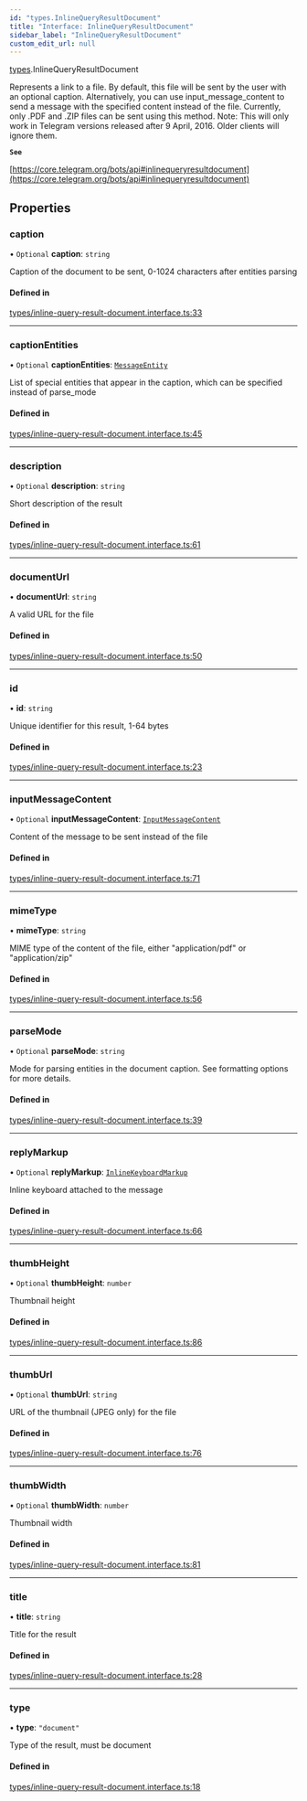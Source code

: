 ```yaml
---
id: "types.InlineQueryResultDocument"
title: "Interface: InlineQueryResultDocument"
sidebar_label: "InlineQueryResultDocument"
custom_edit_url: null
---
```


[types](../modules/types.md).InlineQueryResultDocument

Represents a link to a file. By default, this file will be sent by the user with
an optional caption. Alternatively, you can use input_message_content to send a
message with the specified content instead of the file. Currently, only .PDF and
.ZIP files can be sent using this method.
Note: This will only work in Telegram versions released after 9 April, 2016.
Older clients will ignore them.

**`See`**

[https://core.telegram.org/bots/api#inlinequeryresultdocument](https://core.telegram.org/bots/api#inlinequeryresultdocument)

## Properties

### caption

• `Optional` **caption**: `string`

Caption of the document to be sent, 0-1024 characters after entities parsing

#### Defined in

[types/inline-query-result-document.interface.ts:33](https://github.com/DeityLamb/telegramjs/blob/32b4cca/packages/common/lib/interfaces/types/inline-query-result-document.interface.ts#L33)

___

### captionEntities

• `Optional` **captionEntities**: [`MessageEntity`](types.MessageEntity.md)

List of special entities that appear in the caption, which can be specified
instead of parse_mode

#### Defined in

[types/inline-query-result-document.interface.ts:45](https://github.com/DeityLamb/telegramjs/blob/32b4cca/packages/common/lib/interfaces/types/inline-query-result-document.interface.ts#L45)

___

### description

• `Optional` **description**: `string`

Short description of the result

#### Defined in

[types/inline-query-result-document.interface.ts:61](https://github.com/DeityLamb/telegramjs/blob/32b4cca/packages/common/lib/interfaces/types/inline-query-result-document.interface.ts#L61)

___

### documentUrl

• **documentUrl**: `string`

A valid URL for the file

#### Defined in

[types/inline-query-result-document.interface.ts:50](https://github.com/DeityLamb/telegramjs/blob/32b4cca/packages/common/lib/interfaces/types/inline-query-result-document.interface.ts#L50)

___

### id

• **id**: `string`

Unique identifier for this result, 1-64 bytes

#### Defined in

[types/inline-query-result-document.interface.ts:23](https://github.com/DeityLamb/telegramjs/blob/32b4cca/packages/common/lib/interfaces/types/inline-query-result-document.interface.ts#L23)

___

### inputMessageContent

• `Optional` **inputMessageContent**: [`InputMessageContent`](../modules/types.md#inputmessagecontent)

Content of the message to be sent instead of the file

#### Defined in

[types/inline-query-result-document.interface.ts:71](https://github.com/DeityLamb/telegramjs/blob/32b4cca/packages/common/lib/interfaces/types/inline-query-result-document.interface.ts#L71)

___

### mimeType

• **mimeType**: `string`

MIME type of the content of the file, either "application/pdf" or
"application/zip"

#### Defined in

[types/inline-query-result-document.interface.ts:56](https://github.com/DeityLamb/telegramjs/blob/32b4cca/packages/common/lib/interfaces/types/inline-query-result-document.interface.ts#L56)

___

### parseMode

• `Optional` **parseMode**: `string`

Mode for parsing entities in the document caption. See formatting options for
more details.

#### Defined in

[types/inline-query-result-document.interface.ts:39](https://github.com/DeityLamb/telegramjs/blob/32b4cca/packages/common/lib/interfaces/types/inline-query-result-document.interface.ts#L39)

___

### replyMarkup

• `Optional` **replyMarkup**: [`InlineKeyboardMarkup`](types.InlineKeyboardMarkup.md)

Inline keyboard attached to the message

#### Defined in

[types/inline-query-result-document.interface.ts:66](https://github.com/DeityLamb/telegramjs/blob/32b4cca/packages/common/lib/interfaces/types/inline-query-result-document.interface.ts#L66)

___

### thumbHeight

• `Optional` **thumbHeight**: `number`

Thumbnail height

#### Defined in

[types/inline-query-result-document.interface.ts:86](https://github.com/DeityLamb/telegramjs/blob/32b4cca/packages/common/lib/interfaces/types/inline-query-result-document.interface.ts#L86)

___

### thumbUrl

• `Optional` **thumbUrl**: `string`

URL of the thumbnail (JPEG only) for the file

#### Defined in

[types/inline-query-result-document.interface.ts:76](https://github.com/DeityLamb/telegramjs/blob/32b4cca/packages/common/lib/interfaces/types/inline-query-result-document.interface.ts#L76)

___

### thumbWidth

• `Optional` **thumbWidth**: `number`

Thumbnail width

#### Defined in

[types/inline-query-result-document.interface.ts:81](https://github.com/DeityLamb/telegramjs/blob/32b4cca/packages/common/lib/interfaces/types/inline-query-result-document.interface.ts#L81)

___

### title

• **title**: `string`

Title for the result

#### Defined in

[types/inline-query-result-document.interface.ts:28](https://github.com/DeityLamb/telegramjs/blob/32b4cca/packages/common/lib/interfaces/types/inline-query-result-document.interface.ts#L28)

___

### type

• **type**: ``"document"``

Type of the result, must be document

#### Defined in

[types/inline-query-result-document.interface.ts:18](https://github.com/DeityLamb/telegramjs/blob/32b4cca/packages/common/lib/interfaces/types/inline-query-result-document.interface.ts#L18)
